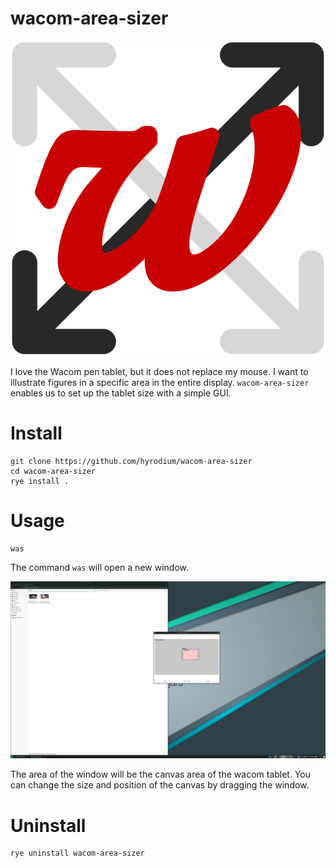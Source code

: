 # wacom-area-sizer

![](src/wacom_area_sizer/icon.svg)

I love the Wacom pen tablet, but it does not replace my mouse.
I want to illustrate figures in a specific area in the entire display.
`wacom-area-sizer` enables us to set up the tablet size with a simple GUI.

# Install

```
git clone https://github.com/hyrodium/wacom-area-sizer
cd wacom-area-sizer
rye install .
```

# Usage

```
was
```

The command `was` will open a new window.

![](screenshot.png)

The area of the window will be the canvas area of the wacom tablet.
You can change the size and position of the canvas by dragging the window.

# Uninstall

```
rye uninstall wacom-area-sizer
```
